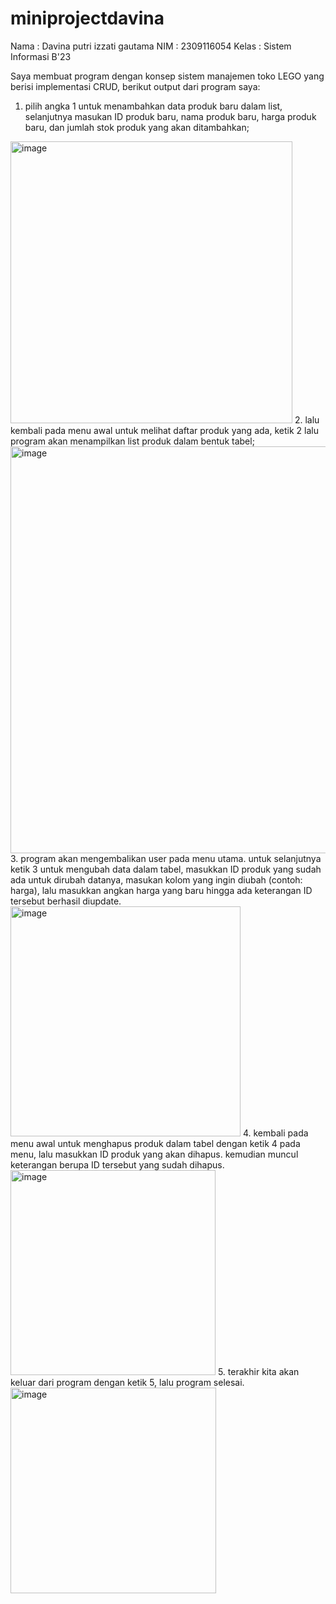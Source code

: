 # miniprojectdavina
Nama   : Davina putri izzati gautama
NIM    : 2309116054
Kelas  : Sistem Informasi B'23

Saya membuat program dengan konsep sistem manajemen toko LEGO yang berisi implementasi CRUD, berikut output dari program saya:
1. pilih angka 1 untuk menambahkan data produk baru dalam list, selanjutnya masukan ID produk baru, nama produk baru, harga produk baru, dan jumlah stok produk yang akan ditambahkan;
<img width="451" alt="image" src="https://github.com/davinasi/miniprojectdavina/assets/144905548/5d86c57c-f296-4642-b171-ef21b95fc0da">
2. lalu kembali pada menu awal untuk melihat daftar produk yang ada, ketik 2 lalu program akan menampilkan list produk dalam bentuk tabel;
<img width="651" alt="image" src="https://github.com/davinasi/miniprojectdavina/assets/144905548/756d4427-c267-43c8-843b-6f8b62989401">
3. program akan mengembalikan user pada menu utama. untuk selanjutnya ketik 3 untuk mengubah data dalam tabel, masukkan ID produk yang sudah ada untuk dirubah datanya, masukan kolom yang ingin diubah (contoh: harga), lalu masukkan angkan harga yang baru hingga ada keterangan ID tersebut berhasil diupdate.
<img width="368" alt="image" src="https://github.com/davinasi/miniprojectdavina/assets/144905548/93632838-1f9a-405c-b70a-0c4600615c91">
4. kembali pada menu awal untuk menghapus produk dalam tabel dengan ketik 4 pada menu, lalu masukkan ID produk yang akan dihapus. kemudian muncul keterangan berupa ID tersebut yang sudah dihapus.
<img width="328" alt="image" src="https://github.com/davinasi/miniprojectdavina/assets/144905548/f05359cb-8ad6-4bce-afc0-12887a80184f">
5. terakhir kita akan keluar dari program dengan ketik 5, lalu program selesai.
<img width="329" alt="image" src="https://github.com/davinasi/miniprojectdavina/assets/144905548/971b4bdc-8f6c-4561-aab6-672cfd845232">





